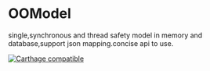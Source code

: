 # OOModel
single,synchronous and thread safety model in memory and database,support json mapping.concise api to use.





[![Carthage compatible](https://img.shields.io/badge/Carthage-compatible-4BC51D.svg?style=flat)](https://github.com/Carthage/Carthage)

